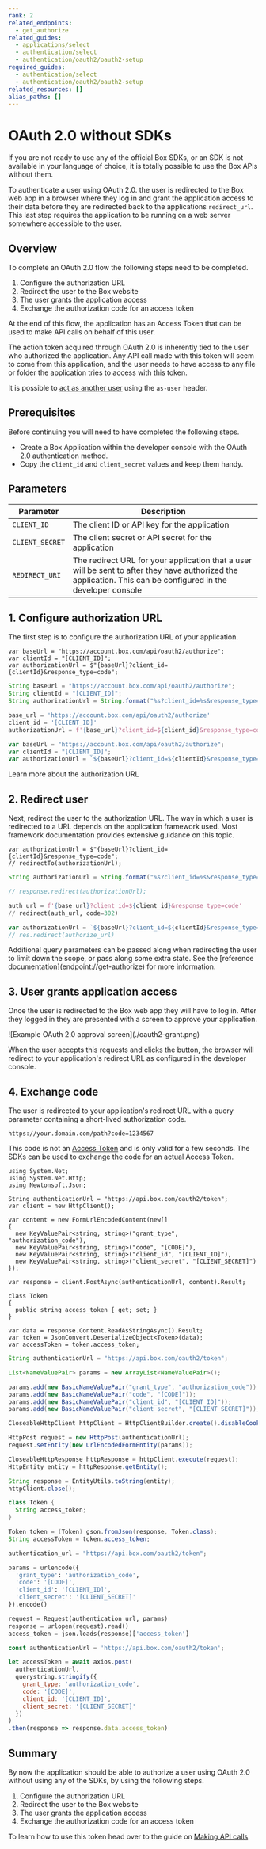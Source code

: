 ```yaml
---
rank: 2
related_endpoints: 
  - get_authorize
related_guides:
  - applications/select
  - authentication/select
  - authentication/oauth2/oauth2-setup
required_guides:
  - authentication/select
  - authentication/oauth2/oauth2-setup
related_resources: []
alias_paths: []
---
```


# OAuth 2.0 without SDKs

If you are not ready to use any of the official Box SDKs, or an SDK is not
available in your language of choice, it is totally possible to use the Box APIs
without them.

To authenticate a user using OAuth 2.0. the user is redirected to the Box web
app in a browser where they log in and grant the application access to their
data before they are redirected back to the applications `redirect_url`. This
last step requires the application to be running on a web server somewhere
accessible to the user.

## Overview

To complete an OAuth 2.0 flow the following steps need to be completed.

1. Configure the authorization URL
2. Redirect the user to the Box website
3. The user grants the application access
4. Exchange the authorization code for an access token

At the end of this flow, the application has an Access Token that can be used to
make API calls on behalf of this user.

<Message notice>
  The action token acquired through OAuth 2.0 is inherently tied to the user who
  authorized the application. Any API call made with this token will seem to
  come from this application, and the user needs to have access to any file or
  folder the application tries to access with this token.

  It is possible to [act as another user](g://authentication/oauth2/as-user)
  using the `as-user` header.
</Message>

## Prerequisites

Before continuing you will need to have completed the following steps.

* Create a Box Application within the developer console with the OAuth 2.0
  authentication method.
* Copy the `client_id` and `client_secret` values and keep them handy.

## Parameters

<!-- markdownlint-disable line-length -->

| Parameter       | Description                                                                                                                                                   |
| --------------- | ------------------------------------------------------------------------------------------------------------------------------------------------------------- |
| `CLIENT_ID`     | The client ID or API key for the application                                                                                                                  |
| `CLIENT_SECRET` | The client secret or API secret for the application                                                                                                           |
| `REDIRECT_URI`  | The redirect URL for your application that a user will be sent to after they have authorized the application. This can be configured in the developer console |

<!-- markdownlint-enable line-length -->

## 1. Configure authorization URL

The first step is to configure the authorization URL of your application.

<Tabs>
  <Tab title='.Net'>

<!-- markdownlint-disable line-length -->

```dotnet
var baseUrl = "https://account.box.com/api/oauth2/authorize";
var clientId = "[CLIENT_ID]";
var authorizationUrl = $"{baseUrl}?client_id={clientId}&response_type=code";
```

<!-- markdownlint-enable line-length -->

  </Tab>
  <Tab title='Java'>

<!-- markdownlint-disable line-length -->

```java
String baseUrl = "https://account.box.com/api/oauth2/authorize";
String clientId = "[CLIENT_ID]";
String authorizationUrl = String.format("%s?client_id=%s&response_type=code", baseUrl, clientId);
```

<!-- markdownlint-enable line-length -->

  </Tab>
  <Tab title='Python'>

```python
base_url = 'https://account.box.com/api/oauth2/authorize'
client_id = '[CLIENT_ID]'
authorizationUrl = f'{base_url}?client_id=${client_id}&response_type=code'
```

  </Tab>
  <Tab title='Node'>

```js
var baseUrl = "https://account.box.com/api/oauth2/authorize";
var clientId = "[CLIENT_ID]";
var authorizationUrl = `${baseUrl}?client_id=${clientId}&response_type=code`;
```

  </Tab>

</Tabs>

<CTA to="e://get-authorize">
  Learn more about the authorization URL
</CTA>

## 2. Redirect user

Next, redirect the user to the authorization URL. The way in which a user is
redirected to a URL depends on the application framework used. Most framework
documentation provides extensive guidance on this topic.

<Tabs>
  <Tab title='.NET'>

```dotnet
var authorizationUrl = $"{baseUrl}?client_id={clientId}&response_type=code";
// redirectTo(authorizationUrl);
```

  </Tab>
  <Tab title='Java'>

<!-- markdownlint-disable line-length -->

```java
String authorizationUrl = String.format("%s?client_id=%s&response_type=code", baseUrl, clientId);

// response.redirect(authorizationUrl);
```

<!-- markdownlint-enable line-length -->

  </Tab>
  <Tab title='Python'>

```python
auth_url = f'{base_url}?client_id=${client_id}&response_type=code'
// redirect(auth_url, code=302)
```

  </Tab>
  <Tab title='Node'>

```js
var authorizationUrl = `${baseUrl}?client_id=${clientId}&response_type=code`;
// res.redirect(authorize_url)
```

  </Tab>
</Tabs>

<!-- markdownlint-enable line-length -->

<Message>
  Additional query parameters can be passed along when redirecting the user to
  limit down the scope, or pass along some extra state. See the [reference
  documentation](endpoint://get-authorize) for more information.
</Message>

## 3. User grants application access

Once the user is redirected to the Box web app they will have to log in. After
they logged in they are presented with a screen to approve your application.

<ImageFrame border center shadow width="400">
  ![Example OAuth 2.0 approval screen](./oauth2-grant.png)
</ImageFrame>

When the user accepts this requests and clicks the button, the browser will
redirect to your application's redirect URL as configured in the developer console.

## 4. Exchange code

The user is redirected to your application's redirect URL with a query parameter
containing a short-lived authorization code.

```curl
https://your.domain.com/path?code=1234567
```

This code is not an [Access Token][tokens] and is only valid for a few seconds.
The SDKs can be used to exchange the code for an actual Access Token.

<Tabs>
  <Tab title='.NET'>

```dotnet
using System.Net;
using System.Net.Http;
using Newtonsoft.Json;

String authenticationUrl = "https://api.box.com/oauth2/token";
var client = new HttpClient();

var content = new FormUrlEncodedContent(new[]
{
  new KeyValuePair<string, string>("grant_type", "authorization_code"),
  new KeyValuePair<string, string>("code", "[CODE]"),
  new KeyValuePair<string, string>("client_id", "[CLIENT_ID]"),
  new KeyValuePair<string, string>("client_secret", "[CLIENT_SECRET]")
});

var response = client.PostAsync(authenticationUrl, content).Result;

class Token
{
  public string access_token { get; set; }
}

var data = response.Content.ReadAsStringAsync().Result;
var token = JsonConvert.DeserializeObject<Token>(data);
var accessToken = token.access_token;
```

  </Tab>
  <Tab title='Java'>

```java
String authenticationUrl = "https://api.box.com/oauth2/token";

List<NameValuePair> params = new ArrayList<NameValuePair>();

params.add(new BasicNameValuePair("grant_type", "authorization_code"));
params.add(new BasicNameValuePair("code", "[CODE]"));
params.add(new BasicNameValuePair("client_id", "[CLIENT_ID]"));
params.add(new BasicNameValuePair("client_secret", "[CLIENT_SECRET]"));

CloseableHttpClient httpClient = HttpClientBuilder.create().disableCookieManagement().build();

HttpPost request = new HttpPost(authenticationUrl);
request.setEntity(new UrlEncodedFormEntity(params));

CloseableHttpResponse httpResponse = httpClient.execute(request);
HttpEntity entity = httpResponse.getEntity();

String response = EntityUtils.toString(entity);
httpClient.close();

class Token {
  String access_token;
}

Token token = (Token) gson.fromJson(response, Token.class);
String accessToken = token.access_token;
```

  </Tab>
  <Tab title='Python'>

```python
authentication_url = "https://api.box.com/oauth2/token";

params = urlencode({
  'grant_type': 'authorization_code',
  'code': '[CODE]',
  'client_id': '[CLIENT_ID]',
  'client_secret': '[CLIENT_SECRET]'
}).encode()

request = Request(authentication_url, params)
response = urlopen(request).read()
access_token = json.loads(response)['access_token']
```

  </Tab>
  <Tab title='Node'>

```js
const authenticationUrl = 'https://api.box.com/oauth2/token';

let accessToken = await axios.post(
  authenticationUrl,
  querystring.stringify({
    grant_type: 'authorization_code',
    code: '[CODE]',
    client_id: '[CLIENT_ID]',
    client_secret: '[CLIENT_SECRET]'
  })
)
.then(response => response.data.access_token)
```

  </Tab>
</Tabs>

## Summary

By now the application should be able to authorize a user using OAuth 2.0 without
using any of the SDKs, by using the following steps.

1. Configure the authorization URL
2. Redirect the user to the Box website
3. The user grants the application access
4. Exchange the authorization code for an access token

To learn how to use this token head over to the guide on [Making API
calls](g://api-calls).

[tokens]: guide://authentication/access-tokens
